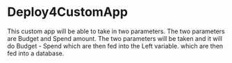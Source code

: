 # Deploy4CustomApp
This custom app will be able to take in two parameters. The two parameters are Budget and Spend amount. The two parameters will be taken and it will do Budget - Spend which are then fed into the Left variable. which are then fed into a database. 
